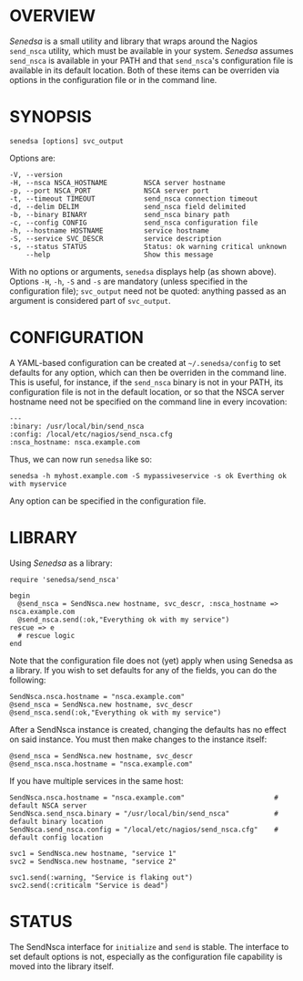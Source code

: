 # OVERVIEW

*Senedsa* is a small utility and library that wraps around the Nagios `send_nsca` utility, which must be available in your system. *Senedsa* assumes `send_nsca` is available in your PATH and that `send_nsca`'s configuration file is available in its default location. Both of these items can be overriden via options in the configuration file or in the command line.

# SYNOPSIS

    senedsa [options] svc_output

Options are:

    -V, --version
    -H, --nsca NSCA_HOSTNAME         NSCA server hostname
    -p, --port NSCA_PORT             NSCA server port
    -t, --timeout TIMEOUT            send_nsca connection timeout
    -d, --delim DELIM                send_nsca field delimited
    -b, --binary BINARY				 send_nsca binary path
    -c, --config CONFIG              send_nsca configuration file
    -h, --hostname HOSTNAME          service hostname
    -S, --service SVC_DESCR          service description
    -s, --status STATUS              Status: ok warning critical unknown
        --help                       Show this message
 
With no options or arguments, `senedsa` displays help (as shown above). Options `-H`, `-h`, `-S` and `-s` are mandatory (unless specified in the configuration file); `svc_output` need not be quoted: anything passed as an argument is considered part of `svc_output`.

# CONFIGURATION

A YAML-based configuration can be created at `~/.senedsa/config` to set defaults for any option, which can then be overriden in the command line. This is useful, for instance, if the `send_nsca` binary is not in your PATH, its configuration file is not in the default location, or so that the NSCA server hostname need not be specified on the command line in every incovation:

    ---
    :binary: /usr/local/bin/send_nsca
    :config: /local/etc/nagios/send_nsca.cfg
    :nsca_hostname: nsca.example.com

Thus, we can now run `senedsa` like so:

    senedsa -h myhost.example.com -S mypassiveservice -s ok Everthing ok with myservice

Any option can be specified in the configuration file.

# LIBRARY

Using *Senedsa* as a library:

    require 'senedsa/send_nsca'
    
    begin
      @send_nsca = SendNsca.new hostname, svc_descr, :nsca_hostname => nsca.example.com
      @send_nsca.send(:ok,"Everything ok with my service")
    rescue => e
      # rescue logic
    end
    
Note that the configuration file does not (yet) apply when using Senedsa as a library. If you wish to set defaults for any of the fields, you can do the following:

    SendNsca.nsca.hostname = "nsca.example.com"
    @send_nsca = SendNsca.new hostname, svc_descr
    @send_nsca.send(:ok,"Everything ok with my service")

After a SendNsca instance is created, changing the defaults has no effect on said instance. You must then make changes to the instance itself:

	@send_nsca = SendNsca.new hostname, svc_descr
	@send_nsca.nsca.hostname = "nsca.example.com"
    
If you have multiple services in the same host:

	SendNsca.nsca.hostname = "nsca.example.com"                      # default NSCA server
	SendNsca.send_nsca.binary = "/usr/local/bin/send_nsca"           # default binary location
	SendNsca.send_nsca.config = "/local/etc/nagios/send_nsca.cfg"    # default config location
	
	svc1 = SendNsca.new hostname, "service 1"
	svc2 = SendNsca.new hostname, "service 2"
	
	svc1.send(:warning, "Service is flaking out")
	svc2.send(:criticalm "Service is dead")
	
# STATUS

The SendNsca interface for `initialize` and `send` is stable. The interface to set default options is not, especially as the configuration file capability is moved into the library itself.
